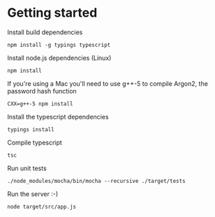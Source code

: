 # Getting started

Install build dependencies

	npm install -g typings typescript

Install node.js dependencies (Linux)

	npm install

If you're using a Mac you'll need to use g++-5 to compile Argon2, the password hash function

	CXX=g++-5 npm install
	
Install the typescript dependencies
	
	typings install

Compile typescript

	tsc

Run unit tests

	./node_modules/mocha/bin/mocha --recursive ./target/tests

Run the server :-)

	node target/src/app.js
	
